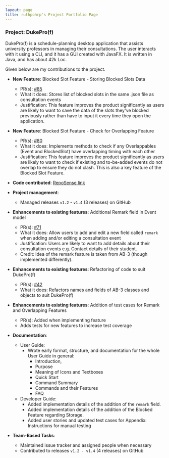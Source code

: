```yaml
---
layout: page
title: ruthpohrp's Project Portfolio Page
---
```


### Project: DukePro(f)

DukePro(f) is a schedule-planning desktop application that assists university professors in managing their 
consultations. 
The user interacts with it using a CLI, and it has a GUI created with JavaFX. It is written in Java, and has about 42k Loc.

Given below are my contributions to the project.

* **New Feature**: Blocked Slot Feature - Storing Blocked Slots Data
    * PR(s): [#85](https://github.com/AY2122S1-CS2103T-T11-4/tp/pull/85)
    * What it does: Stores list of blocked slots in the same .json file as consultation events
    * Justification: This feature improves the product significantly as users are likely to want to save 
      the data of the slots they've blocked previously rather than have to input it every time they open 
      the application.
      
* **New Feature**: Blocked Slot Feature - Check for Overlapping Feature
    * PR(s): [#80](https://github.com/AY2122S1-CS2103T-T11-4/tp/pull/80)
    * What it does: Implements methods to check if any Overlappables (Event and BlockedSlot) have overlapping timing with each other
    * Justification: This feature improves the product significantly as users are likely to want to check if existing and to-be-added events 
      do not overlap to ensure they do not clash. This is also a key feature of the Blocked Slot Feature.

* **Code contributed**: [RepoSense link](https://nus-cs2103-ay2122s1.github.io/tp-dashboard/?search=ruthpohrp&sort=groupTitle&sortWithin=title&since=2021-09-17&timeframe=commit&mergegroup=&groupSelect=groupByRepos&breakdown=false)

* **Project management**:
    * Managed releases `v1.2` - `v1.4` (3 releases) on GitHub

* **Enhancements to existing features**: Additional Remark field in Event model
    * PR(s): [#71](https://github.com/AY2122S1-CS2103T-T11-4/tp/pull/71)
    * What it does: Allow users to add and edit a new field called `remark` when adding and/or editing a
      consultation event
    * Justification: Users are likely to want to add details about their consultation events e.g. Contact
      details of their student.
    * Credit: Idea of the remark feature is taken from AB-3 (though implemented differently).

* **Enhancements to existing features**: Refactoring of code to suit DukePro(f)
    * PR(s): [#42](https://github.com/AY2122S1-CS2103T-T11-4/tp/pull/42)
    * What it does: Refactors names and fields of AB-3 classes and objects to suit DukePro(f)

* **Enhancements to existing features**: Addition of test cases for Remark and Overlapping Features
    *  PR(s): Added when implementing feature
    *  Adds tests for new features to increase test coverage
  
* **Documentation**:
    * User Guide:
      * Wrote early format, structure, and documentation for the whole User Guide in general: 
        * Introduction, 
        * Purpose
        * Meaning of Icons and Textboxes
        * Quick Start
        * Command Summary
        * Commands and their Features
        * FAQ 
    * Developer Guide:
        * Added implementation details of the addition of the `remark` field.
        * Added implementation details of the addition of the Blocked Feature regarding Storage.
        * Added user stories and updated test cases for Appendix: Instructions for manual testing
    
* **Team-Based Tasks**:
    * Maintained issue tracker and assigned people when necessary
    * Contributed to releases `v1.2 - v1.4` (4 releases) on GitHub

